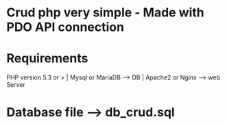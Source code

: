 # Crud php very simple - Made with PDO API connection


# Requirements

PHP version 5.3 or > |
Mysql or MariaDB --> DB |
Apache2 or Nginx --> web Server

# Database file --> db_crud.sql



